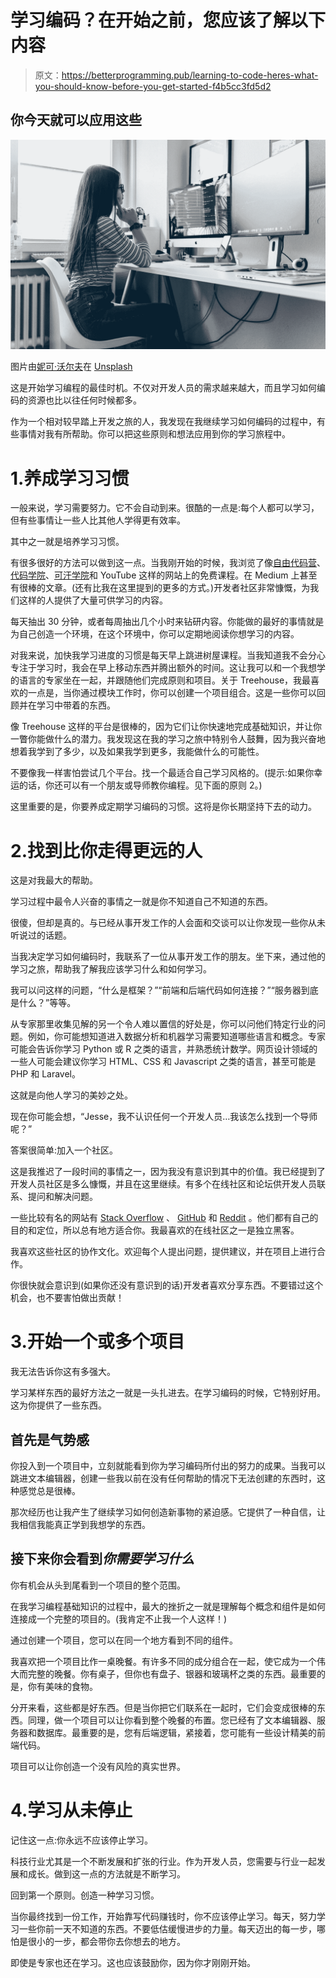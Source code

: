 # 学习编码？在开始之前，您应该了解以下内容

> 原文：<https://betterprogramming.pub/learning-to-code-heres-what-you-should-know-before-you-get-started-f4b5cc3fd5d2>

## 你今天就可以应用这些

![](img/55048eb659bc8b9ed4ba0c582fab7549.png)

图片由[妮可·沃尔夫](https://unsplash.com/@joeel56?utm_source=medium&utm_medium=referral)在 [Unsplash](https://unsplash.com?utm_source=medium&utm_medium=referral)

这是开始学习编程的最佳时机。不仅对开发人员的需求越来越大，而且学习如何编码的资源也比以往任何时候都多。

作为一个相对较早踏上开发之旅的人，我发现在我继续学习如何编码的过程中，有些事情对我有所帮助。你可以把这些原则和想法应用到你的学习旅程中。

# 1.养成学习习惯

一般来说，学习需要努力。它不会自动到来。很酷的一点是:每个人都可以学习，但有些事情让一些人比其他人学得更有效率。

其中之一就是培养学习习惯。

有很多很好的方法可以做到这一点。当我刚开始的时候，我浏览了像[自由代码营](https://www.freecodecamp.org/)、[代码学院](https://www.codecademy.com/catalog/subject/all?utm_source=google&utm_medium=paid-search&utm_content=US_Brand_Core_Exact_Website_Visitors_No_Free_Signups_Auto_Tagging&utm_term=codecademy&d=c&gclid=Cj0KCQjwncT1BRDhARIsAOQF9Ll0KpCC8H3B1R5yAJiTYqoIdu1dK3_runtJyyJpe7WQPZXDpUKifVIaAgoaEALw_wcB)、[可汗学院](https://www.khanacademy.org/computing)和 YouTube 这样的网站上的免费课程。在 Medium 上甚至有很棒的文章。(还有比我在这里提到的更多的方式。)开发者社区非常慷慨，为我们这样的人提供了大量可供学习的内容。

每天抽出 30 分钟，或者每周抽出几个小时来钻研内容。你能做的最好的事情就是为自己创造一个环境，在这个环境中，你可以定期地阅读你想学习的内容。

对我来说，加快我学习进度的习惯是每天早上跳进树屋课程。当我知道我不会分心专注于学习时，我会在早上移动东西并腾出额外的时间。这让我可以和一个我想学的语言的专家坐在一起，并跟随他们完成原则和项目。关于 Treehouse，我最喜欢的一点是，当你通过模块工作时，你可以创建一个项目组合。这是一些你可以回顾并在学习中带着的东西。

像 Treehouse 这样的平台是很棒的，因为它们让你快速地完成基础知识，并让你一瞥你能做什么的潜力。我发现这在我的学习之旅中特别令人鼓舞，因为我兴奋地想着我学到了多少，以及如果我学到更多，我能做什么的可能性。

不要像我一样害怕尝试几个平台。找一个最适合自己学习风格的。(提示:如果你幸运的话，你还可以有一个朋友或导师教你编程。见下面的原则 2。)

这里重要的是，你要养成定期学习编码的习惯。这将是你长期坚持下去的动力。

# 2.找到比你走得更远的人

这是对我最大的帮助。

学习过程中最令人兴奋的事情之一就是你不知道自己不知道的东西。

很傻，但却是真的。与已经从事开发工作的人会面和交谈可以让你发现一些你从未听说过的话题。

当我决定学习如何编码时，我联系了一位从事开发工作的朋友。坐下来，通过他的学习之旅，帮助我了解我应该学习什么和如何学习。

我可以问这样的问题，“什么是框架？”“前端和后端代码如何连接？”“服务器到底是什么？”等等。

从专家那里收集见解的另一个令人难以置信的好处是，你可以问他们特定行业的问题。例如，你可能想知道进入数据分析和机器学习需要知道哪些语言和概念。专家可能会告诉你学习 Python 或 R 之类的语言，并熟悉统计数学。网页设计领域的一些人可能会建议你学习 HTML、CSS 和 Javascript 之类的语言，甚至可能是 PHP 和 Laravel。

这就是向他人学习的美妙之处。

现在你可能会想，“Jesse，我不认识任何一个开发人员…我该怎么找到一个导师呢？”

答案很简单:加入一个社区。

这是我推迟了一段时间的事情之一，因为我没有意识到其中的价值。我已经提到了开发人员社区是多么慷慨，并且在这里继续。有多个在线社区和论坛供开发人员联系、提问和解决问题。

一些比较有名的网站有 [Stack Overflow](https://stackoverflow.com/) 、 [GitHub](https://github.com/) 和 [Reddit](https://www.redditinc.com/) 。他们都有自己的目的和定位，所以总有地方适合你。我最喜欢的在线社区之一是独立黑客。

我喜欢这些社区的协作文化。欢迎每个人提出问题，提供建议，并在项目上进行合作。

你很快就会意识到(如果你还没有意识到的话)开发者喜欢分享东西。不要错过这个机会，也不要害怕做出贡献！

# 3.开始一个或多个项目

我无法告诉你这有多强大。

学习某样东西的最好方法之一就是一头扎进去。在学习编码的时候，它特别好用。这为你提供了一些东西。

## **首先是气势感**

你投入到一个项目中，立刻就能看到你为学习编码所付出的努力的成果。当我可以跳进文本编辑器，创建一些我以前在没有任何帮助的情况下无法创建的东西时，这种感觉总是很棒。

那次经历也让我产生了继续学习如何创造新事物的紧迫感。它提供了一种自信，让我相信我能真正学到我想学的东西。

## 接下来**你会看到*你需要学习什么***

你有机会从头到尾看到一个项目的整个范围。

在我学习编程基础知识的过程中，最大的挫折之一就是理解每个概念和组件是如何连接成一个完整的项目的。(我肯定不止我一个人这样！)

通过创建一个项目，您可以在同一个地方看到不同的组件。

我喜欢把一个项目比作一桌晚餐。有许多不同的成分组合在一起，使它成为一个伟大而完整的晚餐。你有桌子，但你也有盘子、银器和玻璃杯之类的东西。最重要的是，你有美味的食物。

分开来看，这些都是好东西。但是当你把它们联系在一起时，它们会变成很棒的东西。同理，做一个项目可以让你看到整个晚餐的布置。您已经有了文本编辑器、服务器和数据库。最重要的是，您有后端逻辑，紧接着，您可能有一些设计精美的前端代码。

项目可以让你创造一个没有风险的真实世界。

# 4.学习从未停止

记住这一点:你永远不应该停止学习。

科技行业尤其是一个不断发展和扩张的行业。作为开发人员，您需要与行业一起发展和成长。做到这一点的方法就是不断学习。

回到第一个原则。创造一种学习习惯。

当你最终找到一份工作，开始靠写代码赚钱时，你不应该停止学习。每天，努力学习一些你前一天不知道的东西。不要低估缓慢进步的力量。每天迈出的每一步，哪怕是很小的一步，都会带你去你想去的地方。

即使是专家也还在学习。这也应该鼓励你，因为你才刚刚开始。